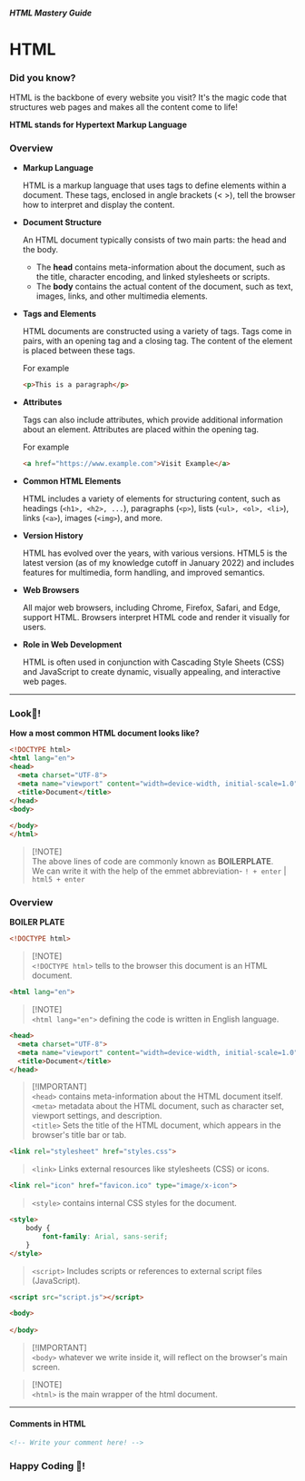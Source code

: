 ##### HTML Mastery Guide

# HTML

### Did you know?
 
 HTML is the backbone of every website you visit? It's the magic code that structures web pages and makes all the content come to life!

**HTML stands for Hypertext Markup Language**

### Overview
- **Markup Language**

  HTML is a markup language that uses tags to define elements within a document. These tags, enclosed in angle brackets (< >), tell the browser how to interpret and display the content.

- **Document Structure**

  An HTML document typically consists of two main parts: the head and the body.

    - The **head** contains meta-information about the document, such as the title, character encoding, and linked stylesheets or scripts.
    - The **body** contains the actual content of the document, such as text, images, links, and other multimedia elements.

- **Tags and Elements**

  HTML documents are constructed using a variety of tags. Tags come in pairs, with an opening tag and a closing tag. The content of the element is placed between these tags.

  For example
  ```html
  <p>This is a paragraph</p>
  ```
- **Attributes**

  Tags can also include attributes, which provide additional information about an element. Attributes are placed within the opening tag.

  For example
  ```html
  <a href="https://www.example.com">Visit Example</a>
  ```
- **Common HTML Elements**

  HTML includes a variety of elements for structuring content, such as headings (`<h1>, <h2>, ...`), paragraphs (`<p>`), lists (`<ul>, <ol>, <li>`), links (`<a>`), images (`<img>`), and more.
- **Version History**
  
  HTML has evolved over the years, with various versions. HTML5 is the latest version (as of my knowledge cutoff in January 2022) and includes features for multimedia, form handling, and improved semantics.

- **Web Browsers**
  
  All major web browsers, including Chrome, Firefox, Safari, and Edge, support HTML. Browsers interpret HTML code and render it visually for users.

- **Role in Web Development**

  HTML is often used in conjunction with Cascading Style Sheets (CSS) and JavaScript to create dynamic, visually appealing, and interactive web pages.

***
 
### Look👀!
**How a most common HTML document looks like?**

```html
<!DOCTYPE html>
<html lang="en">
<head>
  <meta charset="UTF-8">
  <meta name="viewport" content="width=device-width, initial-scale=1.0">
  <title>Document</title>
</head>
<body>
  
</body>
</html>
```
> [!NOTE]\
> The above lines of code are commonly known as **BOILERPLATE**.\
> We can write it with the help of the emmet abbreviation- `! + enter` | `html5 + enter`

### Overview
**BOILER PLATE**
```html
<!DOCTYPE html>
```
> [!NOTE]\
> `<!DOCTYPE html>` tells to the browser this document is an HTML document.

```html
<html lang="en">
```
> [!NOTE]\
> `<html lang="en">` defining the code is written in English language.

```html
<head>
  <meta charset="UTF-8">
  <meta name="viewport" content="width=device-width, initial-scale=1.0">
  <title>Document</title>
</head>
```
> [!IMPORTANT]\
> `<head>` contains meta-information about the HTML document itself.\
> `<meta>` metadata about the HTML document, such as character set, viewport settings, and description.\
> `<title>` Sets the title of the HTML document, which appears in the browser's title bar or tab.
```html
<link rel="stylesheet" href="styles.css">
```
> `<link>` Links external resources like stylesheets (CSS) or icons.
```html
<link rel="icon" href="favicon.ico" type="image/x-icon">
```
> `<style>` contains internal CSS styles for the document.
```html
<style>
    body {
        font-family: Arial, sans-serif;
    }
</style>
```
> `<script>` Includes scripts or references to external script files (JavaScript).
```html
<script src="script.js"></script>
```

```html
<body>
  
</body>
```
> [!IMPORTANT]\
> `<body>` whatever we write inside it, will reflect on the browser's main screen.

> [!NOTE]\
> `<html>` is the main wrapper of the html document.

***

#### Comments in HTML
```html
<!-- Write your comment here! -->
```

### Happy Coding 🤝!
